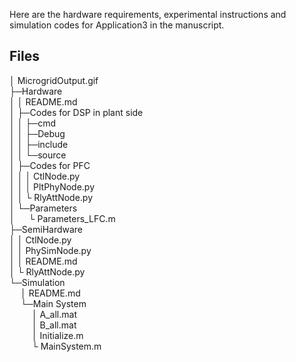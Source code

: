 
Here are the hardware requirements, experimental instructions and simulation codes for Application3 in the manuscript.


## Files

│ MicrogridOutput.gif  
├─Hardware  
│  │  README.md  
│  ├─Codes for DSP in plant side  
│  │  ├─cmd  
│  │  ├─Debug  
│  │  ├─include  
│  │  └─source  
│  ├─Codes for PFC  
│  │  │ CtlNode.py  
│  │  │ PltPhyNode.py  
│  │  └ RlyAttNode.py  
│  └─Parameters  
│   &emsp;   └  Parameters_LFC.m  
├─SemiHardware    
│ │ CtlNode.py  
│ │ PhySimNode.py  
│ │ README.md  
│ └ RlyAttNode.py  
└─Simulation  
&emsp;    │  README.md  
&emsp;    └─Main System    
&emsp; &emsp;     │  A_all.mat  
&emsp; &emsp;     │  B_all.mat  
&emsp; &emsp;     │  Initialize.m  
&emsp; &emsp;     └  MainSystem.m  

